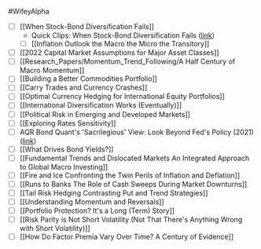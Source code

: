 
#WifeyAlpha 

- [ ] [[When Stock-Bond Diversification Fails]]
	- Quick Clips: When Stock-Bond Diversification Fails ([link](https://www.aqr.com/Insights/Quick-Clips/When-Stock-Bond-Diversification-Fails-Managing-inflation-risk-in-investor-portfolios))
	- [ ] [[Inflation Outlook the Macro the Micro the Transitory]]
- [ ] [[2022 Capital Market Assumptions for Major Asset Classes]]
- [ ] [[Research_Papers/Momentum_Trend_Following/A Half Century of Macro Momentum]]
- [ ] [[Building a Better Commodities Portfolio]]
- [ ] [[Carry Trades and Currency Crashes]]
- [ ] [[Optimal Currency Hedging for International Equity Portfolios]]
- [ ] [[International Diversification Works (Eventually)]]
- [ ] [[Political Risk in Emerging and Developed Markets]]
- [ ] [[Exploring Rates Sensitivity]]
- [ ] AQR Bond Quant's 'Sacrilegious' View: Look Beyond Fed's Policy (2021) ([link](https://www.bloomberg.com/news/articles/2021-07-26/aqr-bond-quant-s-sacrilegious-view-look-beyond-fed-s-policy))
- [ ] [[What Drives Bond Yields?]]
- [ ] [[Fundamental Trends and Dislocated Markets An Integrated Approach to Global Macro Investing]]
- [ ] [[Fire and Ice Confronting the Twin Perils of Inflation and Deflation]]
- [ ] [[Runs to Banks The Role of Cash Sweeps During Market Downturns]]
- [ ] [[Tail Risk Hedging Contrasting Put and Trend Strategies]]
- [ ] [[Understanding Momentum and Reversals]]
- [ ] [[Portfolio Protection? It's a Long (Term) Story]]
- [ ] [[Risk Parity is Not Short Volatility (Not That There's Anything Wrong with Short Volatility)]]
- [ ] [[How Do Factor Premia Vary Over Time? A Century of Evidence]]
